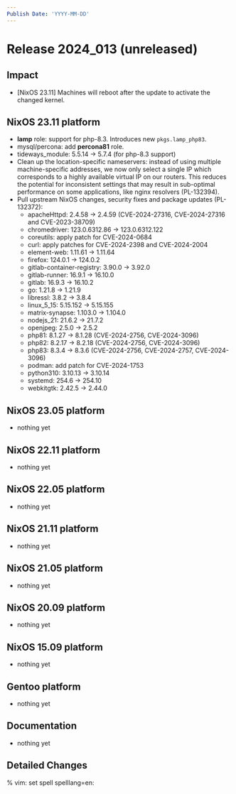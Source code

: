 ```yaml
---
Publish Date: 'YYYY-MM-DD'
---
```


# Release 2024_013 (unreleased)

## Impact

- \[NixOS 23.11\] Machines will reboot after the update to activate the
   changed kernel.

## NixOS 23.11 platform

- **lamp** role: support for php-8.3. Introduces new `pkgs.lamp_php83`.
- mysql/percona: add **percona81** role.
- tideways_module: 5.5.14 -> 5.7.4 (for php-8.3 support)
- Clean up the location-specific nameservers: instead of using multiple
  machine-specific addresses, we now only select a single IP which
  corresponds to a highly available virtual IP on our routers. This reduces
  the potential for inconsistent settings that may result in sub-optimal
  performance on some applications, like nginx resolvers (PL-132394).
- Pull upstream NixOS changes, security fixes and package updates (PL-132372):
  - apacheHttpd: 2.4.58 -> 2.4.59 (CVE-2024-27316, CVE-2024-27316 and CVE-2023-38709)
  - chromedriver: 123.0.6312.86 -> 123.0.6312.122
  - coreutils: apply patch for CVE-2024-0684
  - curl: apply patches for CVE-2024-2398 and CVE-2024-2004
  - element-web: 1.11.61 -> 1.11.64
  - firefox: 124.0.1 -> 124.0.2
  - gitlab-container-registry: 3.90.0 -> 3.92.0
  - gitlab-runner: 16.9.1 -> 16.10.0
  - gitlab: 16.9.3 -> 16.10.2
  - go: 1.21.8 -> 1.21.9
  - libressl: 3.8.2 -> 3.8.4
  - linux_5_15: 5.15.152 -> 5.15.155
  - matrix-synapse: 1.103.0 -> 1.104.0
  - nodejs_21: 21.6.2 -> 21.7.2
  - openjpeg: 2.5.0 -> 2.5.2
  - php81: 8.1.27 -> 8.1.28 (CVE-2024-2756, CVE-2024-3096)
  - php82: 8.2.17 -> 8.2.18 (CVE-2024-2756, CVE-2024-3096)
  - php83: 8.3.4 -> 8.3.6 (CVE-2024-2756, CVE-2024-2757, CVE-2024-3096)
  - podman: add patch for CVE-2024-1753
  - python310: 3.10.13 -> 3.10.14
  - systemd: 254.6 -> 254.10
  - webkitgtk: 2.42.5 → 2.44.0


## NixOS 23.05 platform

- nothing yet

## NixOS 22.11 platform

- nothing yet

## NixOS 22.05 platform

- nothing yet

## NixOS 21.11 platform

- nothing yet

## NixOS 21.05 platform

- nothing yet

## NixOS 20.09 platform

- nothing yet

## NixOS 15.09 platform

- nothing yet

## Gentoo platform

- nothing yet

## Documentation

- nothing yet

## Detailed Changes

% vim: set spell spelllang=en:
